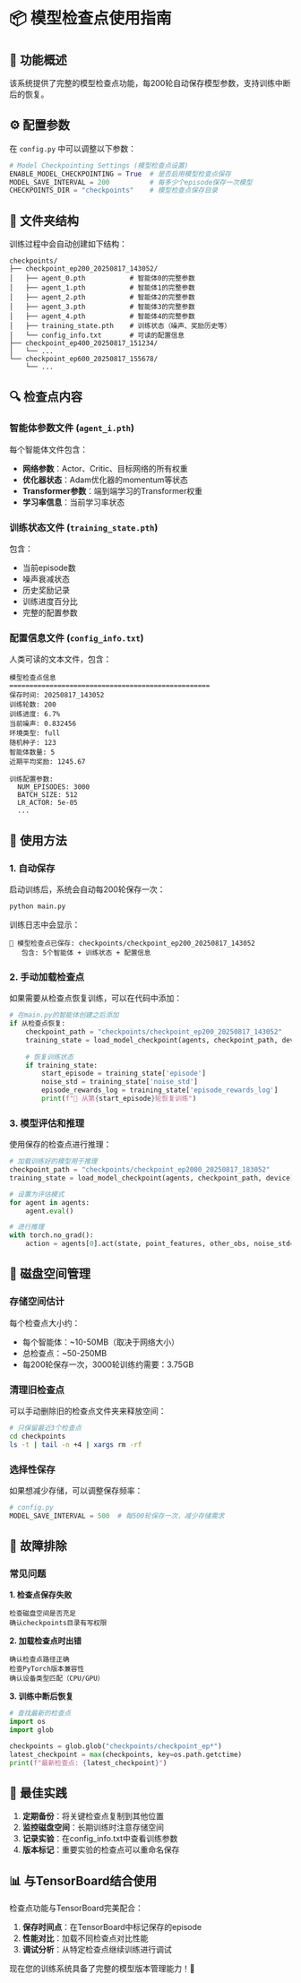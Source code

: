 # 📦 模型检查点使用指南

## 🎯 功能概述

该系统提供了完整的模型检查点功能，每200轮自动保存模型参数，支持训练中断后的恢复。

## ⚙️ 配置参数

在 `config.py` 中可以调整以下参数：

```python
# Model Checkpointing Settings (模型检查点设置)
ENABLE_MODEL_CHECKPOINTING = True  # 是否启用模型检查点保存
MODEL_SAVE_INTERVAL = 200          # 每多少个episode保存一次模型
CHECKPOINTS_DIR = "checkpoints"    # 模型检查点保存目录
```

## 📁 文件夹结构

训练过程中会自动创建如下结构：

```
checkpoints/
├── checkpoint_ep200_20250817_143052/
│   ├── agent_0.pth           # 智能体0的完整参数
│   ├── agent_1.pth           # 智能体1的完整参数
│   ├── agent_2.pth           # 智能体2的完整参数
│   ├── agent_3.pth           # 智能体3的完整参数
│   ├── agent_4.pth           # 智能体4的完整参数
│   ├── training_state.pth    # 训练状态（噪声、奖励历史等）
│   └── config_info.txt       # 可读的配置信息
├── checkpoint_ep400_20250817_151234/
│   └── ...
└── checkpoint_ep600_20250817_155678/
    └── ...
```

## 🔍 检查点内容

### **智能体参数文件 (`agent_i.pth`)**
每个智能体文件包含：
- **网络参数**：Actor、Critic、目标网络的所有权重
- **优化器状态**：Adam优化器的momentum等状态
- **Transformer参数**：端到端学习的Transformer权重
- **学习率信息**：当前学习率状态

### **训练状态文件 (`training_state.pth`)**
包含：
- 当前episode数
- 噪声衰减状态
- 历史奖励记录
- 训练进度百分比
- 完整的配置参数

### **配置信息文件 (`config_info.txt`)**
人类可读的文本文件，包含：
```
模型检查点信息
==================================================
保存时间: 20250817_143052
训练轮数: 200
训练进度: 6.7%
当前噪声: 0.832456
环境类型: full
随机种子: 123
智能体数量: 5
近期平均奖励: 1245.67

训练配置参数:
  NUM_EPISODES: 3000
  BATCH_SIZE: 512
  LR_ACTOR: 5e-05
  ...
```

## 🚀 使用方法

### **1. 自动保存**
启动训练后，系统会自动每200轮保存一次：

```bash
python main.py
```

训练日志中会显示：
```
💾 模型检查点已保存: checkpoints/checkpoint_ep200_20250817_143052
   包含: 5个智能体 + 训练状态 + 配置信息
```

### **2. 手动加载检查点**
如果需要从检查点恢复训练，可以在代码中添加：

```python
# 在main.py的智能体创建之后添加
if 从检查点恢复:
    checkpoint_path = "checkpoints/checkpoint_ep200_20250817_143052"
    training_state = load_model_checkpoint(agents, checkpoint_path, device)
    
    # 恢复训练状态
    if training_state:
        start_episode = training_state['episode']
        noise_std = training_state['noise_std']
        episode_rewards_log = training_state['episode_rewards_log']
        print(f"📂 从第{start_episode}轮恢复训练")
```

### **3. 模型评估和推理**
使用保存的检查点进行推理：

```python
# 加载训练好的模型用于推理
checkpoint_path = "checkpoints/checkpoint_ep2000_20250817_183052"
training_state = load_model_checkpoint(agents, checkpoint_path, device)

# 设置为评估模式
for agent in agents:
    agent.eval()

# 进行推理
with torch.no_grad():
    action = agents[0].act(state, point_features, other_obs, noise_std=0.0)
```

## 💾 磁盘空间管理

### **存储空间估计**
每个检查点大小约：
- 每个智能体：~10-50MB（取决于网络大小）
- 总检查点：~50-250MB
- 每200轮保存一次，3000轮训练约需要：3.75GB

### **清理旧检查点**
可以手动删除旧的检查点文件夹来释放空间：

```bash
# 只保留最近3个检查点
cd checkpoints
ls -t | tail -n +4 | xargs rm -rf
```

### **选择性保存**
如果想减少存储，可以调整保存频率：

```python
# config.py
MODEL_SAVE_INTERVAL = 500  # 每500轮保存一次，减少存储需求
```

## 🔧 故障排除

### **常见问题**

**1. 检查点保存失败**
```
检查磁盘空间是否充足
确认checkpoints目录有写权限
```

**2. 加载检查点时出错**
```
确认检查点路径正确
检查PyTorch版本兼容性
确认设备类型匹配（CPU/GPU）
```

**3. 训练中断后恢复**
```python
# 查找最新的检查点
import os
import glob

checkpoints = glob.glob("checkpoints/checkpoint_ep*")
latest_checkpoint = max(checkpoints, key=os.path.getctime)
print(f"最新检查点: {latest_checkpoint}")
```

## 🎯 最佳实践

1. **定期备份**：将关键检查点复制到其他位置
2. **监控磁盘空间**：长期训练时注意存储空间
3. **记录实验**：在config_info.txt中查看训练参数
4. **版本标记**：重要实验的检查点可以重命名保存

## 📊 与TensorBoard结合使用

检查点功能与TensorBoard完美配合：
1. **保存时间点**：在TensorBoard中标记保存的episode
2. **性能对比**：加载不同检查点对比性能
3. **调试分析**：从特定检查点继续训练进行调试

现在您的训练系统具备了完整的模型版本管理能力！🚀
